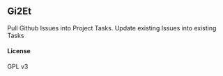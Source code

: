 ## Gi2Et

Pull Github Issues into Project Tasks. 
Update existing Issues into existing Tasks

#### License

GPL v3